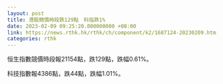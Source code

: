 ```yaml
---
layout: post
title: 港股競價時段跌129點　科指跌1%
date: 2023-02-09 09:25:20.000000000 +08:00
link: https://news.rthk.hk/rthk/ch/component/k2/1687124-20230209.htm
categories: rthk
---
```


恒生指數競價時段報21154點，跌129點，跌幅0.61%。

科技指數報4386點，跌44點，跌幅1.01%。
